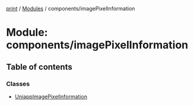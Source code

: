 [print](../README.md) / [Modules](../modules.md) / components/imagePixelInformation

# Module: components/imagePixelInformation

## Table of contents

### Classes

- [UniappImagePixelInformation](../classes/components_imagePixelInformation.UniappImagePixelInformation.md)
